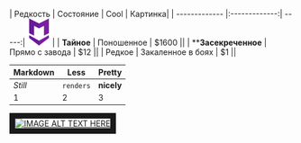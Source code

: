 

| Редкость        | Состояние           | Cool  | Картинка|
| ------------- |:-------------:| -----:|![alt text](https://github.com/adam-p/markdown-here/raw/master/src/common/images/icon48.png "Logo Title Text 1")|
|    **Тайное**  | Поношенное | $1600 ||
| ****Засекреченное**      | Прямо с завода      |   $12 ||
| Редкое | Закаленное в боях     |    $1 ||

Markdown | Less | Pretty
--- | --- | ---
*Still* | `renders` | **nicely**
1 | 2 | 3


<a href="http://www.youtube.com/watch?feature=player_embedded&v=0bElgWvTL0kE
" target="_blank"><img src="https://cdn.igromania.ru/mnt/news/1/1/8/c/6/4/76440/2319247c3a83e329_848xH.jpg" 
alt="IMAGE ALT TEXT HERE" width="240" height="180" border="10" /></a>